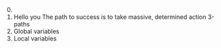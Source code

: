 0. <o>
1. Hello you
The path to success is to take massive, determined action
3-paths
4. Global variables
5. Local variables
